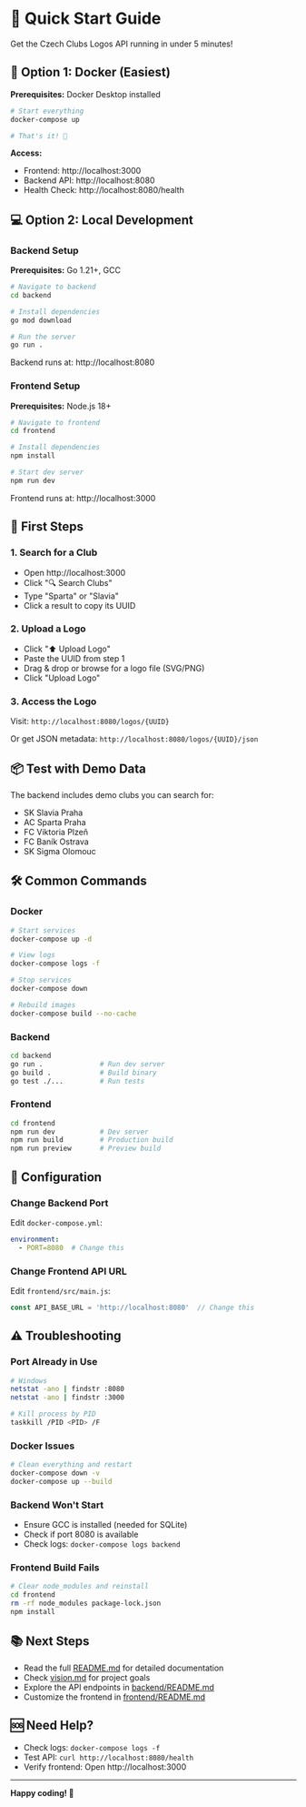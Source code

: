 # 🚀 Quick Start Guide

Get the Czech Clubs Logos API running in under 5 minutes!

## 🐳 Option 1: Docker (Easiest)

**Prerequisites:** Docker Desktop installed

```bash
# Start everything
docker-compose up

# That's it! 🎉
```

**Access:**
- Frontend: http://localhost:3000
- Backend API: http://localhost:8080
- Health Check: http://localhost:8080/health

## 💻 Option 2: Local Development

### Backend Setup

**Prerequisites:** Go 1.21+, GCC

```bash
# Navigate to backend
cd backend

# Install dependencies
go mod download

# Run the server
go run .
```

Backend runs at: http://localhost:8080

### Frontend Setup

**Prerequisites:** Node.js 18+

```bash
# Navigate to frontend
cd frontend

# Install dependencies
npm install

# Start dev server
npm run dev
```

Frontend runs at: http://localhost:3000

## 🎯 First Steps

### 1. Search for a Club
- Open http://localhost:3000
- Click "🔍 Search Clubs"
- Type "Sparta" or "Slavia"
- Click a result to copy its UUID

### 2. Upload a Logo
- Click "⬆️ Upload Logo"
- Paste the UUID from step 1
- Drag & drop or browse for a logo file (SVG/PNG)
- Click "Upload Logo"

### 3. Access the Logo
Visit: `http://localhost:8080/logos/{UUID}`

Or get JSON metadata: `http://localhost:8080/logos/{UUID}/json`

## 📦 Test with Demo Data

The backend includes demo clubs you can search for:
- SK Slavia Praha
- AC Sparta Praha
- FC Viktoria Plzeň
- FC Baník Ostrava
- SK Sigma Olomouc

## 🛠️ Common Commands

### Docker
```bash
# Start services
docker-compose up -d

# View logs
docker-compose logs -f

# Stop services
docker-compose down

# Rebuild images
docker-compose build --no-cache
```

### Backend
```bash
cd backend
go run .              # Run dev server
go build .            # Build binary
go test ./...         # Run tests
```

### Frontend
```bash
cd frontend
npm run dev           # Dev server
npm run build         # Production build
npm run preview       # Preview build
```

## 🔧 Configuration

### Change Backend Port
Edit `docker-compose.yml`:
```yaml
environment:
  - PORT=8080  # Change this
```

### Change Frontend API URL
Edit `frontend/src/main.js`:
```javascript
const API_BASE_URL = 'http://localhost:8080'  // Change this
```

## ⚠️ Troubleshooting

### Port Already in Use
```bash
# Windows
netstat -ano | findstr :8080
netstat -ano | findstr :3000

# Kill process by PID
taskkill /PID <PID> /F
```

### Docker Issues
```bash
# Clean everything and restart
docker-compose down -v
docker-compose up --build
```

### Backend Won't Start
- Ensure GCC is installed (needed for SQLite)
- Check if port 8080 is available
- Check logs: `docker-compose logs backend`

### Frontend Build Fails
```bash
# Clear node_modules and reinstall
cd frontend
rm -rf node_modules package-lock.json
npm install
```

## 📚 Next Steps

- Read the full [README.md](README.md) for detailed documentation
- Check [vision.md](vision.md) for project goals
- Explore the API endpoints in [backend/README.md](backend/README.md)
- Customize the frontend in [frontend/README.md](frontend/README.md)

## 🆘 Need Help?

- Check logs: `docker-compose logs -f`
- Test API: `curl http://localhost:8080/health`
- Verify frontend: Open http://localhost:3000

---

**Happy coding! 🎉**
